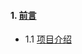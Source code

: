#### 1. [前言](https://docs.jboss.org/hibernate/stable/orm/userguide/html_single/Hibernate_User_Guide.html#preface)
- 1.1 [项目介绍](https://docs.jboss.org/hibernate/stable/orm/userguide/html_single/Hibernate_User_Guide.html#_get_involved)
